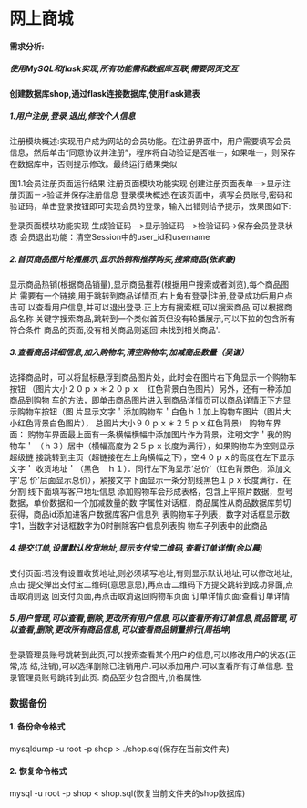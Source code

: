 ﻿# 网上商城

#### 需求分析:
##### 使用MySQL和flask实现,所有功能需和数据库互联,需要网页交互
#### 创建数据库shop,通过flask连接数据库,使用flask建表

##### 1.用户注册,登录,退出,修改个人信息
注册模块概述:实现用户成为网站的会员功能。在注册界面中，用户需要填写会员信息，然后单击“同意协议并注册”，程序将自动验证是否唯一，如果唯一，则保存在数据库中，否则提示修改。最终运行结果类似

图1.1会员注册页面运行结果
注册页面模块功能实现
创建注册页面表单－>显示注册页面－>验证并保存注册信息
登录模块概述:在该页面中，填写会员账号,密码和验证码，单击登录按钮即可实现会员的登录，输入出错则给予提示，效果图如下:


登录页面模块功能实现
生成验证码－>显示验证码－>检验证码->保存会员登录状态
会员退出功能：清空Session中的user_id和username

##### 2.首页商品图片轮播展示,显示热销和推荐购买,搜索商品(张家豪)
显示商品热销(根据商品销量),显示商品推荐(根据用户搜索或者浏览),每个商品图片
需要有一个链接,用于跳转到商品详情页,右上角有登录|注册,登录成功后用户点击可
以查看用户信息,并可以退出登录.正上方有搜索框,可以搜索商品,可以根据商品名称
关键字搜索商品,跳转到一个类似首页但没有轮播展示,可以下拉的包含所有符合条件
商品的页面,没有相关商品则返回'未找到相关商品'.

##### 3.查看商品详细信息,加入购物车,清空购物车,加减商品数量（吴谦）
选择商品时，可以将鼠标悬浮到商品图片处，此时会在图片右下角显示一个购物车按钮
（图片大小２０ｐｘ＊２０ｐｘ　红色背景白色图片）另外，还有一种添加商品到购物
车的方法，即单击商品图片进入到商品详情页可以商品详情正下方显示购物车按钮（图
片显示文字＇添加购物车＇白色ｈ１加上购物车图片（图片大小红色背景白色图片），
总图片大小９０ｐｘ＊２５ｐｘ红色背景）
购物车界面：
	购物车界面最上面有一条横幅横幅中添加图片作为背景，注明文字＇我的购物车＇
	（ｈ３）居中（横幅高度为２５ｐｘ长度为满行），如果购物车为空则显示超级链
	接跳转到主页（超链接在左上角横幅之下），空４０ｐｘ的高度在左下显示文字＇
	收货地址＇（黑色　ｈ１）．同行左下角显示‘总价’（红色背景色，添加文字‘总
	价’后面显示总价），紧接文字下面显示一条分割线黑色１ｐｘ长度满行．在分割
	线下面填写客户地址信息
添加购物车会形成表格，包含上平照片数据，型号数据，单价数据和一个加减数量的数
字属性对话框，商品属性从商品数据库剪切获得，商品id添加进客户数据库客户信息列
表购物车子列表，数字对话框显示数字1，当数字对话框数字为0时删除客户信息列表购
物车子列表中的此商品

##### 4.提交订单,设置默认收货地址,显示支付宝二维码,查看订单详情(余以晨)
支付页面:若没有设置收货地址,则必须填写地址,有则显示默认地址,可以修改地址,点击
提交弹出支付宝二维码(意思意思),再点击二维码下方提交跳转到成功界面,点击取消则返
回支付页面,再点击取消返回购物车页面
订单详情页面:查看订单详情

##### 5.用户管理,可以查看,删除,更改所有用户信息,可以查看所有订单信息,商品管理,可以查看,删除,更改所有商品信息,可以查看商品销量排行(周祖坤)
登录管理员账号跳转到此页,可以搜索查看某个用户的信息,可以修改用户的状态(正常,冻
结,注销),可以选择删除已注销用户.可以添加用户.可以查看所有订单信息.
登录管理员账号跳转到此页.
商品至少包含图片,价格属性.


### 数据备份
#### 1. 备份命令格式
mysqldump -u root -p shop > ./shop.sql(保存在当前文件夹)

#### 2. 恢复命令格式
mysql -u root -p shop < shop.sql(恢复当前文件夹的shop数据库)
